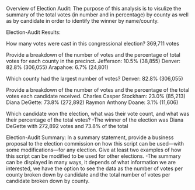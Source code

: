 Overview of Election Audit:
The purpose of this analysis is to visulize the summary of the total votes (in number and in percentage) by county as well as by candidate in order to identify the winner by name/county.


Election-Audit Results: 

How many votes were cast in this congressional election?
369,711 votes

Provide a breakdown of the number of votes and the percentage of total votes for each county in the precinct.
Jefferson: 10.5% (38,855)
Denver: 82.8% (306,055)
Arapahoe: 6.7% (24,801)


Which county had the largest number of votes?
Denver: 82.8% (306,055)


Provide a breakdown of the number of votes and the percentage of the total votes each candidate received.
Charles Casper Stockham: 23.0% (85,213)
Diana DeGette: 73.8% (272,892)
Raymon Anthony Doane: 3.1% (11,606)


Which candidate won the election, what was their vote count, and what was their percentage of the total votes?
-The winner of the election was Diana DeGette with 272,892 votes and 73.8% of the total



Election-Audit Summary: In a summary statement, provide a business proposal to the election commission on how this script can be used—with some modifications—for any election. Give at least two examples of how this script can be modified to be used for other elections.
-The summary can be displayed in many ways, it depends of what information we are interested, we have the option to see the data as the number of votes per county broken down by candidate and the total number of votes per candidate broken down by county.



